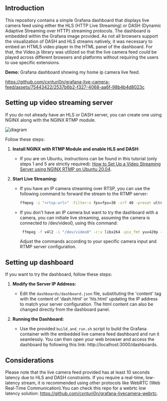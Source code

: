## Introduction

This repository contains a simple Grafana dashboard that displays live camera feed using either the HLS (HTTP Live Streaming) or DASH (Dynamic Adaptive Streaming over HTTP) streaming protocols. The dashboard is embedded within the Grafana image provided. As not all browsers support the visualization of DASH and HLS streams natively, it was necessary to embed an HTML5 video player in the HTML panel of the dashboard. For that, the Video.js library was utilized so that the live camera feed could be played across different browsers and platforms without requiring the users to use specific extensions. 

**Demo:** Grafana dashboard showing my home ip camera live feed.

https://github.com/cxnturi0n/grafana-live-camera-feed/assets/75443422/2537b6b2-f327-4068-aa6f-98b4b4d8023c

## Setting up video streaming server

If you do not already have an HLS or DASH server, you can create one using NGINX along with the NGINX RTMP module. 

![diagram](https://github.com/cxnturi0n/grafana-live-camera-feed/assets/75443422/6a7814b4-4f82-4df0-a7ef-80269b66efba)

Follow these steps:

1. **Install NGINX with RTMP Module and enable HLS and DASH:**
   - If you are on Ubuntu, instructions can be found in this tutorial (only steps 1 and 5 are strictly required): [How to Set Up a Video Streaming Server using NGINX RTMP on Ubuntu 20.04](https://www.digitalocean.com/community/tutorials/how-to-set-up-a-video-streaming-server-using-nginx-rtmp-on-ubuntu-20-04).

2. **Start Live Streaming:**
   - If you have an IP camera streaming over RTSP, you can use the following command to forward the stream to the RTMP server:
     ```bash
     ffmpeg -i "<rtsp-url>" -filter:v fps=fps=30 -crf 40 -preset ultrafast -vcodec libx264 -f flv "rtmp://localhost/live/stream"
     ```     
   - If you don't have an IP camera but want to try the dashboard with a camera, you can initiate live streaming, assuming the camera is connected to /dev/video0, using this command:
     ```bash
      ffmpeg -f v4l2 -i "/dev/video0" -c:v libx264 -pix_fmt yuv420p -preset ultrafast -tune zerolatency -framerate 15 -g 30 -b:v 300k -f flv "rtmp://localhost/live/stream"
     ```
     Adjust the commands according to your specific camera input and RTMP server configuration. 

## Setting up dashboard

If you want to try the dashboard, follow these steps:

1. **Modify the Server IP Address:**
   - Edit the `dashboards/dashboard.json` file, substituting the 'content' tag with the content of 'dash.html' or 'hls.html' updating the IP address to match your server configuration. The html content can also be changed directly from the dashboard panel.

2. **Running the Dashboard:**
   - Use the provided `build_and_run.sh` script to build the Grafana container with the embedded live camera feed dashboard and run it seamlessly. You can then open your web browser and access the dashboard by following this link: http://localhost:3000/dashboards.
	       

## Considerations

Please note that the live camera feed provided has at least 10 seconds latency due to HLS and DASH constraints. If you require a real-time, low-latency stream, it is recommended using other protocols like WebRTC (Web Real-Time Communication).You can check this repo for a webrtc low latency solution: https://github.com/cxnturi0n/grafana-livecamera-webrtc.

